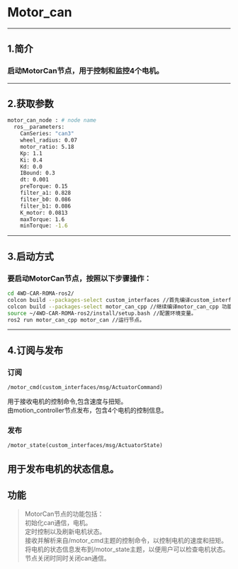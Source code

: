 # Motor_can
---
## 1.简介
### 启动MotorCan节点，用于控制和监控4个电机。
---
## 2.获取参数
```bash
motor_can_node : # node name  
  ros__parameters:  
    CanSeries: "can3"  
    wheel_radius: 0.07  
    motor_ratio: 5.18  
    Kp: 1.1  
    Ki: 0.4  
    Kd: 0.0  
    IBound: 0.3  
    dt: 0.001  
    preTorque: 0.15  
    filter_a1: 0.828  
    filter_b0: 0.086  
    filter_b1: 0.086  
    K_motor: 0.0813  
    maxTorque: 1.6  
    minTorque: -1.6  
```
---
## 3.启动方式
### 要启动MotorCan节点，按照以下步骤操作：
```bash
cd 4WD-CAR-ROMA-ros2/  
colcon build --packages-select custom_interfaces //首先编译custom_interfaces 功能包.  
colcon build --packages-select motor_can_cpp //继续编译motor_can_cpp 功能包。  
source ~/4WD-CAR-ROMA-ros2/install/setup.bash //配置环境变量。  
ros2 run motor_can_cpp motor_can //运行节点。  
```
---
## 4.订阅与发布
### 订阅
```
/motor_cmd(custom_interfaces/msg/ActuatorCommand)  
```
用于接收电机的控制命令,包含速度与扭矩。  
由motion_controller节点发布，包含4个电机的控制信息。  
### 发布
```
/motor_state(custom_interfaces/msg/ActuatorState)  
```
用于发布电机的状态信息。  
---
## 功能
>MotorCan节点的功能包括：  
初始化can通信，电机。  
定时控制以及刷新电机状态。  
接收并解析来自/motor_cmd主题的控制命令，以控制电机的速度和扭矩。  
将电机的状态信息发布到/motor_state主题，以便用户可以检查电机状态。  
节点关闭时同时关闭can通信。  